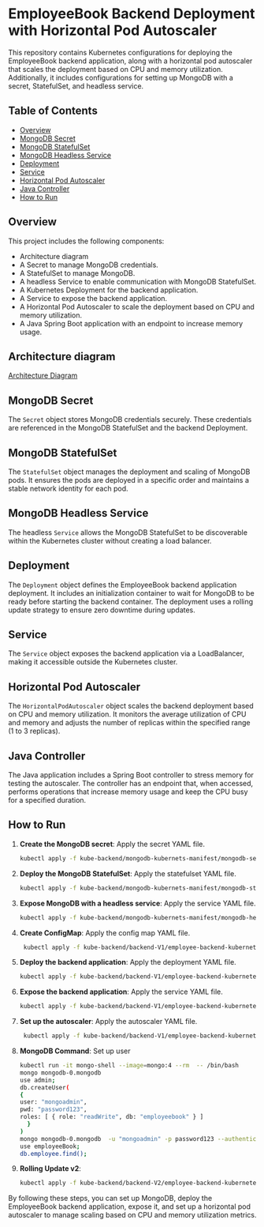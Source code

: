 # EmployeeBook Backend Deployment with Horizontal Pod Autoscaler

This repository contains Kubernetes configurations for deploying the EmployeeBook backend application, along with a horizontal pod autoscaler that scales the deployment based on CPU and memory utilization. Additionally, it includes configurations for setting up MongoDB with a secret, StatefulSet, and headless service.

## Table of Contents

- [Overview](#overview)
- [MongoDB Secret](#mongodb-secret)
- [MongoDB StatefulSet](#mongodb-statefulset)
- [MongoDB Headless Service](#mongodb-headless-service)
- [Deployment](#deployment)
- [Service](#service)
- [Horizontal Pod Autoscaler](#horizontal-pod-autoscaler)
- [Java Controller](#java-controller)
- [How to Run](#how-to-run)

## Overview

This project includes the following components:
- Architecture diagram
- A Secret to manage MongoDB credentials.
- A StatefulSet to manage MongoDB.
- A headless Service to enable communication with MongoDB StatefulSet.
- A Kubernetes Deployment for the backend application.
- A Service to expose the backend application.
- A Horizontal Pod Autoscaler to scale the deployment based on CPU and memory utilization.
- A Java Spring Boot application with an endpoint to increase memory usage.

## Architecture diagram

[Architecture Diagram](./img/architecture.png)

## MongoDB Secret

The `Secret` object stores MongoDB credentials securely. These credentials are referenced in the MongoDB StatefulSet and the backend Deployment.

## MongoDB StatefulSet

The `StatefulSet` object manages the deployment and scaling of MongoDB pods. It ensures the pods are deployed in a specific order and maintains a stable network identity for each pod.

## MongoDB Headless Service

The headless `Service` allows the MongoDB StatefulSet to be discoverable within the Kubernetes cluster without creating a load balancer.

## Deployment

The `Deployment` object defines the EmployeeBook backend application deployment. It includes an initialization container to wait for MongoDB to be ready before starting the backend container. The deployment uses a rolling update strategy to ensure zero downtime during updates.

## Service

The `Service` object exposes the backend application via a LoadBalancer, making it accessible outside the Kubernetes cluster.

## Horizontal Pod Autoscaler

The `HorizontalPodAutoscaler` object scales the backend deployment based on CPU and memory utilization. It monitors the average utilization of CPU and memory and adjusts the number of replicas within the specified range (1 to 3 replicas).

## Java Controller

The Java application includes a Spring Boot controller to stress memory for testing the autoscaler. The controller has an endpoint that, when accessed, performs operations that increase memory usage and keep the CPU busy for a specified duration.

## How to Run

1. **Create the MongoDB secret**: Apply the secret YAML file.
    ```sh
    kubectl apply -f kube-backend/mongodb-kubernets-manifest/mongodb-secret.yaml 
    ```

2. **Deploy the MongoDB StatefulSet**: Apply the statefulset YAML file.
    ```sh
    kubectl apply -f kube-backend/mongodb-kubernets-manifest/mongodb-statuefulset.yaml
    ```

3. **Expose MongoDB with a headless service**: Apply the service YAML file.
    ```sh
    kubectl apply -f kube-backend/mongodb-kubernets-manifest/mongodb-headless-svc.yaml
    ```

4. **Create ConfigMap**: Apply the config map YAML file.
    ```sh
     kubectl apply -f kube-backend/backend-V1/employee-backend-kubernetes-manifests/employee-configmap.yaml
    ```

5. **Deploy the backend application**: Apply the deployment YAML file.
    ```sh
    kubectl apply -f kube-backend/backend-V1/employee-backend-kubernetes-manifests/employee-backend.deployment.yaml
    ```

6. **Expose the backend application**: Apply the service YAML file.
    ```sh
    kubectl apply -f kube-backend/backend-V1/employee-backend-kubernetes-manifests/employee-backend.service.yaml
    ```

7. **Set up the autoscaler**: Apply the autoscaler YAML file.
    ```sh
     kubectl apply -f kube-backend/backend-V1/employee-backend-kubernetes-manifests/employee-horizontalAutoScaler.yaml 
    ```

8. **MongoDB Command**: Set up user
    ```sh
    kubectl run -it mongo-shell --image=mongo:4 --rm  -- /bin/bash
    mongo mongodb-0.mongodb
    use admin;
    db.createUser(
    {
    user: "mongoadmin",
    pwd: "password123",
    roles: [ { role: "readWrite", db: "employeebook" } ]
      }
    )
    mongo mongodb-0.mongodb  -u "mongoadmin" -p password123 --authenticationDatabase "admin"
    use employeeBook;
    db.employee.find();
    ```

9. **Rolling Update v2**:
    ```sh
    kubectl apply -f kube-backend/backend-V2/employee-backend-kubernetes-manifests/employee-backend-v2.deployment.yaml
    ```

By following these steps, you can set up MongoDB, deploy the EmployeeBook backend application, expose it, and set up a horizontal pod autoscaler to manage scaling based on CPU and memory utilization metrics.